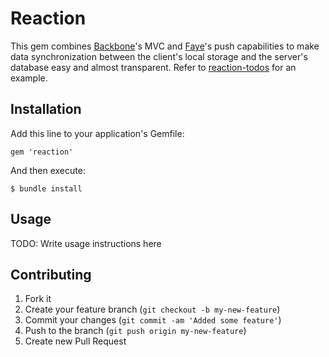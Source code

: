 # Reaction

This gem combines [Backbone][backbone]'s MVC and [Faye][faye]'s push
capabilities to make data synchronization between the client's local storage
and the server's database easy and almost transparent.  Refer to
[reaction-todos][todos] for an example.

## Installation

Add this line to your application's Gemfile:

    gem 'reaction'

And then execute:

    $ bundle install

## Usage

TODO: Write usage instructions here

## Contributing

1. Fork it
2. Create your feature branch (`git checkout -b my-new-feature`)
3. Commit your changes (`git commit -am 'Added some feature'`)
4. Push to the branch (`git push origin my-new-feature`)
5. Create new Pull Request

  [todos]: https://github.com/jimjh/reaction-todos
  [backbone]: http://backbonejs.org
  [faye]: http://faye.jcoglan.com
